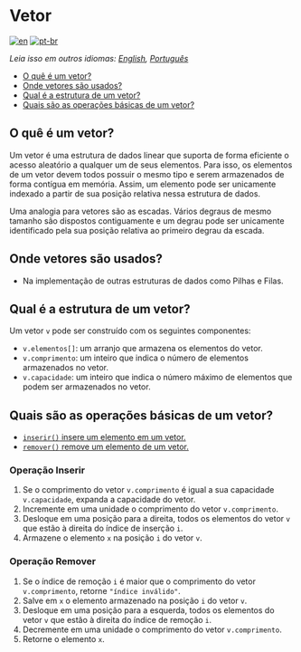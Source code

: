 # Vetor

[![en](https://img.shields.io/badge/lang-en-red.svg)](./README.md) [![pt-br](https://img.shields.io/badge/lang-pt--br-green.svg)](README.pt-br.md)

_Leia isso em outros idiomas: [English](README.md), [Português](README.pt-br.md)_

- [O quê é um vetor?](#o-quê-é-um-vetor)
- [Onde vetores são usados?](#onde-vetores-são-usados)
- [Qual é a estrutura de um vetor?](#qual-é-a-estrutura-de-um-vetor)
- [Quais são as operações básicas de um vetor?](#quais-são-as-operações-básicas-de-um-vetor)

## O quê é um vetor?

Um vetor é uma estrutura de dados linear que suporta de forma eficiente o acesso aleatório a qualquer um de seus elementos. Para isso, os elementos de um vetor devem todos possuir o mesmo tipo e serem armazenados de forma contígua em memória. Assim, um elemento pode ser unicamente indexado a partir de sua posição relativa nessa estrutura de dados.

Uma analogia para vetores são as escadas. Vários degraus de mesmo tamanho são dispostos contiguamente e um degrau pode ser unicamente identificado pela sua posição relativa ao primeiro degrau da escada.

## Onde vetores são usados?

- Na implementação de outras estruturas de dados como Pilhas e Filas.

## Qual é a estrutura de um vetor?

Um vetor `v` pode ser construído com os seguintes componentes:

- `v.elementos[]`: um arranjo que armazena os elementos do vetor.
- `v.comprimento`: um inteiro que indica o número de elementos armazenados no vetor.
- `v.capacidade`: um inteiro que indica o número máximo de elementos que podem ser armazenados no vetor.

## Quais são as operações básicas de um vetor?

- [`inserir()` insere um elemento em um vetor.](#operação-inserir)
- [`remover()` remove um elemento de um vetor.](#operação-remover)

### Operação Inserir

1. Se o comprimento do vetor `v.comprimento` é igual a sua capacidade `v.capacidade`, expanda a capacidade do vetor.
2. Incremente em uma unidade o comprimento do vetor `v.comprimento`.
3. Desloque em uma posição para a direita, todos os elementos do vetor `v` que estão à direita do índice de inserção `i`.
4. Armazene o elemento `x` na posição `i` do vetor `v`.

### Operação Remover

1. Se o índice de remoção `i` é maior que o comprimento do vetor `v.comprimento`, retorne `"índice inválido"`.
2. Salve em `x` o elemento armazenado na posição `i` do vetor `v`.
3. Desloque em uma posição para a esquerda, todos os elementos do vetor `v` que estão à direita do índice de remoção `i`.
4. Decremente em uma unidade o comprimento do vetor `v.comprimento`.
5. Retorne o elemento `x`.

